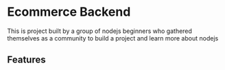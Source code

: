 # Ecommerce Backend

This is project built by a group of nodejs beginners who gathered themselves as a community to build a project and learn more about nodejs

## Features
